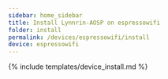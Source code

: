 ```yaml
---
sidebar: home_sidebar
title: Install Lynnrin-AOSP on espressowifi
folder: install
permalink: /devices/espressowifi/install
device: espressowifi
---
```

{% include templates/device_install.md %}
